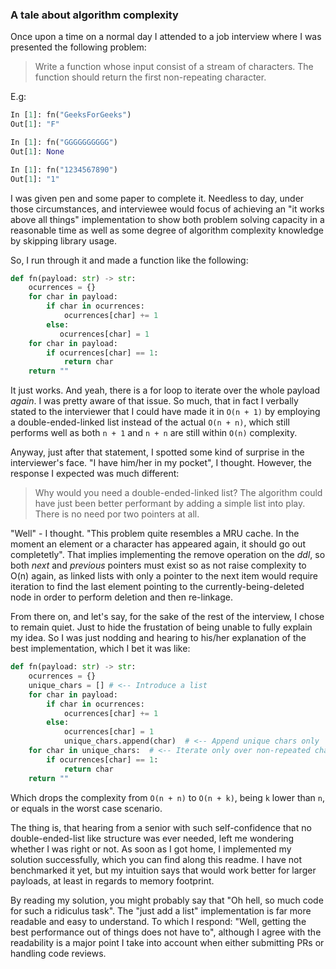 ### A tale about algorithm complexity

Once upon a time on a normal day I attended to a job interview where
I was presented the following problem:

> Write a function whose input consist of a stream of characters. The
  function should return the first non-repeating character.

E.g:

```python
In [1]: fn("GeeksForGeeks")
Out[1]: "F"

In [1]: fn("GGGGGGGGGG")
Out[1]: None

In [1]: fn("1234567890")
Out[1]: "1"
```

I was given pen and some paper to complete it. Needless to day, under
those circumstances, and interviewee would focus of achieving an "it
works above all things" implementation to show both problem solving
capacity in a reasonable time as well as some degree of algorithm
complexity knowledge by skipping library usage.

So, I run through it and made a function like the following:

```python
def fn(payload: str) -> str:
    ocurrences = {}
    for char in payload:
        if char in ocurrences:
            ocurrences[char] += 1
        else:
           ocurrences[char] = 1
    for char in payload:
        if ocurrences[char] == 1:
            return char
    return ""
```

It just works. And yeah, there is a for loop to iterate over the whole
payload *again*. I was pretty aware of that issue. So much, that in
fact I verbally stated to the interviewer that I could have made it
in `O(n + 1)` by employing a double-ended-linked list instead of the
actual `O(n + n)`, which still performs well as both `n + 1` and `n + n`
are still within `O(n)` complexity.

Anyway, just after that statement, I spotted some kind of surprise in the
interviewer's face. "I have him/her in my pocket", I thought. However,
the response I expected was much different:

> Why would you need a double-ended-linked list? The algorithm could have
  just been better performant by adding a simple list into play. There is
  no need por two pointers at all.

"Well" - I thought. "This problem quite resembles a MRU cache. In the moment
an element or a character has appeared again, it should go out completetly".
That implies implementing the remove operation on the _ddl_, so both _next_
and _previous_ pointers must exist so as not raise complexity to O(n) again,
as linked lists with only a pointer to the next item would require iteration to
find the last element pointing to the currently-being-deleted node in order to
perform deletion and then re-linkage.

From there on, and let's say, for the sake of the rest of the
interview, I chose to remain quiet. Just to hide the frustation of being
unable to fully explain my idea. So I was just nodding and hearing to his/her
explanation of the best implementation, which I bet it was like:

```python
def fn(payload: str) -> str:
    ocurrences = {}
    unique_chars = [] # <-- Introduce a list
    for char in payload:
        if char in ocurrences:
            ocurrences[char] += 1
        else:
            ocurrences[char] = 1
            unique_chars.append(char)  # <-- Append unique chars only
    for char in unique_chars:  # <-- Iterate only over non-repeated chars
        if ocurrences[char] == 1:
            return char
    return ""
```

Which drops the complexity from `O(n + n)` to `O(n + k)`, being `k`
lower than `n`, or equals in the worst case scenario.

The thing is, that hearing from a senior with such self-confidence
that no double-ended-list like structure was ever needed, left me
wondering whether I was right or not. As soon as I got home, I implemented
my solution successfully, which you can find along this readme. I have not
benchmarked it yet, but my intuition says that would work better for larger
payloads, at least in regards to memory footprint.

By reading my solution, you might probably say that "Oh hell, so much code
for such a ridiculus task". The "just add a list" implementation is far more
readable and easy to understand. To which I respond: "Well, getting the best
performance out of things does not have to", although I agree with the
readability is a major point I take into account when either submitting
PRs or handling code reviews.
